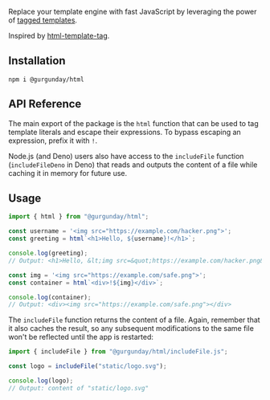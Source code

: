 Replace your template engine with fast JavaScript by leveraging the power of [tagged templates](https://developer.mozilla.org/en-US/docs/Web/JavaScript/Reference/Template_literals#tagged_templates).

Inspired by [html-template-tag](https://github.com/AntonioVdlC/html-template-tag).

## Installation

```shell
npm i @gurgunday/html
```

## API Reference

The main export of the package is the `html` function that can be used to tag template literals and escape their expressions. To bypass escaping an expression, prefix it with `!`.

Node.js (and Deno) users also have access to the `includeFile` function (`includeFileDeno` in Deno) that reads and outputs the content of a file while caching it in memory for future use.

## Usage

```js
import { html } from "@gurgunday/html";

const username = '<img src="https://example.com/hacker.png">';
const greeting = html`<h1>Hello, ${username}!</h1>`;

console.log(greeting);
// Output: <h1>Hello, &lt;img src=&quot;https://example.com/hacker.png&quot;&gt;</h1>

const img = '<img src="https://example.com/safe.png">';
const container = html`<div>!${img}</div>`;

console.log(container);
// Output: <div><img src="https://example.com/safe.png"></div>
```

The `includeFile` function returns the content of a file. Again, remember that it also caches the result, so any subsequent modifications to the same file won't be reflected until the app is restarted:

```js
import { includeFile } from "@gurgunday/html/includeFile.js";

const logo = includeFile("static/logo.svg");

console.log(logo);
// Output: content of "static/logo.svg"
```
